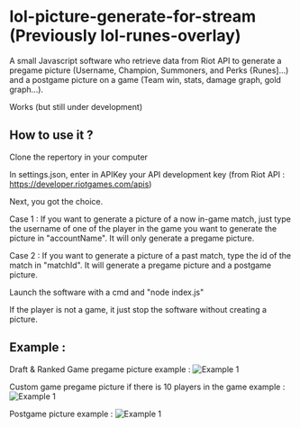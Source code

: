 # lol-picture-generate-for-stream (Previously lol-runes-overlay)
A small Javascript software who retrieve data from Riot API to generate a pregame picture (Username, Champion, Summoners, and Perks {Runes]...) and a postgame picture on a game (Team win, stats, damage graph, gold graph...).

Works (but still under development)

How to use it ?
---
Clone the repertory in your computer

In settings.json, enter in APIKey your API development key (from Riot API : https://developer.riotgames.com/apis)

Next, you got the choice.

Case 1 : If you want to generate a picture of a now in-game match, just type the username of one of the player in the game you want to generate the picture in "accountName". It will only generate a pregame picture.

Case 2 : If you want to generate a picture of a past match, type the id of the match in "matchId". It will generate a pregame picture and a postgame picture.

Launch the software with a cmd and "node index.js"

If the player is not a game, it just stop the software without creating a picture.

Example :
---
Draft & Ranked Game pregame picture example :
![Example 1](https://github.com/Kla35/lol-runes-overlay/blob/master/picture_example.png)

Custom game pregame picture if there is 10 players in the game example :
![Example 1](https://github.com/Kla35/lol-runes-overlay/blob/master/picture_example2.png)

Postgame picture example :
![Example 1](https://github.com/Kla35/lol-runes-overlay/blob/master/picture_postgame_example.png)
